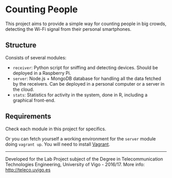 # Counting People

This project aims to provide a simple way for counting people in big crowds, detecting the Wi-Fi signal from their personal smartphones.

## Structure

Consists of several modules:

- `receiver`: Python script for sniffing and detecting devices. Should be deployed in a Raspberry Pi.
- `server`: Node.js + MongoDB database for handling all the data fetched by the receivers. Can be deployed in a personal computer or a server in the cloud.
- `stats`: Statistics for activity in the system, done in R, including a graphical front-end.

## Requirements

Check each module in this project for specifics. 

Or you can fetch yourself a working environment for the `server` module doing `vagrant up`. You will need to install [Vagrant](https://www.vagrantup.com/downloads.html).

___

Developed for the Lab Project subject of the Degree in Telecommunication Technologies Engineering, University of Vigo - 2016/17. More info: http://teleco.uvigo.es
